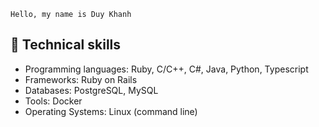 ```
Hello, my name is Duy Khanh
```

## 📑 Technical skills
- Programming languages: Ruby, C/C++, C#, Java, Python, Typescript
- Frameworks: Ruby on Rails
- Databases: PostgreSQL, MySQL
- Tools: Docker
- Operating Systems: Linux (command line)
